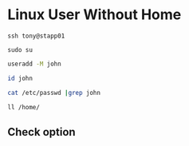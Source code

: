 # Linux User Without Home
```
ssh tony@stapp01
```
```
sudo su
```
```bash
useradd -M john
```
```bash
id john
```
```bash
cat /etc/passwd |grep john
```
```bash
ll /home/
```

## Check option